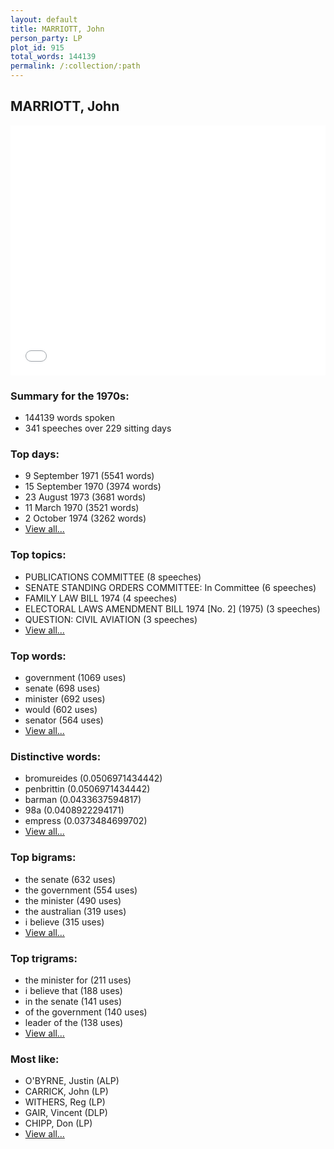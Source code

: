 ```yaml
---
layout: default
title: MARRIOTT, John
person_party: LP
plot_id: 915
total_words: 144139
permalink: /:collection/:path
---
```


## MARRIOTT, John

<iframe width="100%" height="400" frameborder="0" scrolling="no" src="//plot.ly/~wragge/915.embed"></iframe>


### Summary for the 1970s:

* 144139 words spoken
* 341 speeches over 229 sitting days


### Top days:

* 9 September 1971 (5541 words)
* 15 September 1970 (3974 words)
* 23 August 1973 (3681 words)
* 11 March 1970 (3521 words)
* 2 October 1974 (3262 words)
* [View all...](days/)


### Top topics:

* PUBLICATIONS COMMITTEE (8 speeches)
* SENATE STANDING ORDERS COMMITTEE: In Committee (6 speeches)
* FAMILY LAW BILL 1974 (4 speeches)
* ELECTORAL LAWS AMENDMENT BILL 1974 [No. 2] (1975) (3 speeches)
* QUESTION: CIVIL AVIATION (3 speeches)
* [View all...](topics/)


### Top words:

* government (1069 uses)
* senate (698 uses)
* minister (692 uses)
* would (602 uses)
* senator (564 uses)
* [View all...](words/)


### Distinctive words:

* bromureides (0.0506971434442)
* penbrittin (0.0506971434442)
* barman (0.0433637594817)
* 98a (0.0408922294171)
* empress (0.0373484699702)
* [View all...](sig_words/)


### Top bigrams:

* the senate (632 uses)
* the government (554 uses)
* the minister (490 uses)
* the australian (319 uses)
* i believe (315 uses)
* [View all...](bigrams/)


### Top trigrams:

* the minister for (211 uses)
* i believe that (188 uses)
* in the senate (141 uses)
* of the government (140 uses)
* leader of the (138 uses)
* [View all...](trigrams/)


### Most like:

* O'BYRNE, Justin (ALP)
* CARRICK, John (LP)
* WITHERS, Reg (LP)
* GAIR, Vincent (DLP)
* CHIPP, Don (LP)
* [View all...](similarities/)
